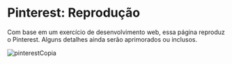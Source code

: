 <h1>Pinterest: Reprodução</h1>
Com base em um exercício de desenvolvimento web, essa página reproduz o Pinterest.
Alguns detalhes ainda serão aprimorados ou inclusos.

![pinterestCopia](https://user-images.githubusercontent.com/71895567/95290286-3f22ac00-0843-11eb-947e-783122ab2fad.png)
